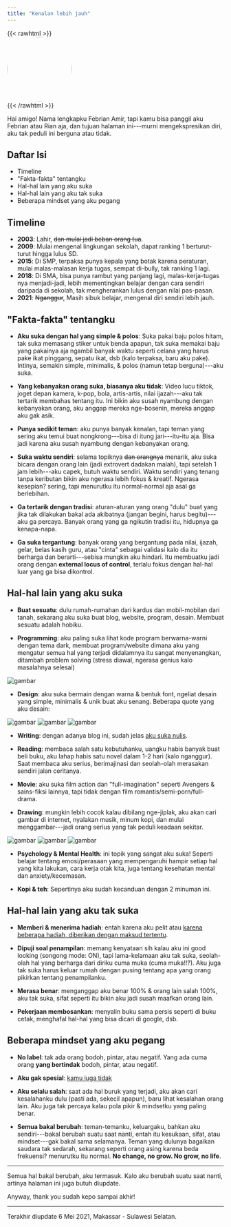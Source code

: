 ```yaml
---
title: "Kenalan lebih jauh"
---
```


{{< rawhtml >}}
<img src="../img/photo.jpg" style="display: block; width: 150px; border-radius: 50%;">
{{< /rawhtml >}}

Hai amigo! Nama lengkapku Febrian Amir, tapi kamu bisa panggil aku Febrian atau Rian aja, dan tujuan halaman ini---murni mengekspresikan diri, aku tak peduli ini berguna atau tidak.

## Daftar Isi

- Timeline
- "Fakta-fakta" tentangku
- Hal-hal lain yang aku suka
- Hal-hal lain yang aku tak suka
- Beberapa mindset yang aku pegang

## Timeline

- **2003**: Lahir, ~~dan mulai jadi beban orang tua~~.
- **2009**: Mulai mengenal lingkungan sekolah, dapat ranking 1 berturut-turut hingga lulus SD.
- **2015**: Di SMP, terpaksa punya kepala yang botak karena peraturan, mulai malas-malasan kerja tugas, sempat di-bully, tak ranking 1 lagi.
- **2018**: Di SMA, bisa punya rambut yang panjang lagi, malas-kerja-tugas nya menjadi-jadi, lebih mementingkan belajar dengan cara sendiri daripada di sekolah, tak mengherankan lulus dengan nilai pas-pasan.
- **2021**: ~~Nganggur~~, Masih sibuk belajar, mengenal diri sendiri lebih jauh.

## "Fakta-fakta" tentangku

- **Aku suka dengan hal yang simple & polos**: Suka pakai baju polos hitam, tak suka memasang stiker untuk benda apapun, tak suka memakai baju yang pakainya aja ngambil banyak waktu seperti celana yang harus pake ikat pinggang, sepatu ikat, dsb (kalo terpaksa, baru aku pake). Intinya, semakin simple, minimalis, & polos (namun tetap berguna)---aku suka.

- **Yang kebanyakan orang suka, biasanya aku tidak**: Video lucu tiktok, joget depan kamera, k-pop, bola, artis-artis, nilai ijazah---aku tak tertarik membahas tentang itu. Ini bikin aku susah nyambung dengan kebanyakan orang, aku anggap mereka nge-bosenin, mereka anggap aku gak asik.

- **Punya sedikit teman**: aku punya banyak kenalan, tapi teman yang sering aku temui buat nongkrong---bisa di itung jari---itu-itu aja. Bisa jadi karena aku susah nyambung dengan kebanyakan orang.

- **Suka waktu sendiri**: selama topiknya ~~dan orangnya~~ menarik, aku suka bicara dengan orang lain (jadi extrovert dadakan malah), tapi setelah 1 jam lebih---aku capek, butuh waktu sendiri. Waktu sendiri yang tenang tanpa keributan bikin aku ngerasa lebih fokus & kreatif. Ngerasa kesepian? sering, tapi menurutku itu normal-normal aja asal ga berlebihan.

- **Ga tertarik dengan tradisi**: aturan-aturan yang orang "dulu" buat yang jika tak dilakukan bakal ada akibatnya (jangan begini, harus begitu)---aku ga percaya. Banyak orang yang ga ngikutin tradisi itu, hidupnya ga kenapa-napa.

- **Ga suka tergantung**: banyak orang yang bergantung pada nilai, ijazah, gelar, belas kasih guru, atau "cinta" sebagai validasi kalo dia itu berharga dan berarti---sebisa mungkin aku hindari. Itu membuatku jadi orang dengan **external locus of control**, terlalu fokus dengan hal-hal luar yang ga bisa dikontrol.

## Hal-hal lain yang aku suka

- **Buat sesuatu**: dulu rumah-rumahan dari kardus dan mobil-mobilan dari tanah, sekarang aku suka buat blog, website, program, desain. Membuat sesuatu adalah hobiku.

- **Programming**: aku paling suka lihat kode program berwarna-warni dengan tema dark, membuat program/website dimana aku yang mengatur semua hal yang terjadi didalamnya itu sangat menyenangkan, ditambah problem solving (stress diawal, ngerasa genius kalo masalahnya selesai)

![gambar](../img/prog.png)

- **Design**: aku suka bermain dengan warna & bentuk font, ngeliat desain yang simple, minimalis & unik buat aku senang. Beberapa quote yang aku desain:

![gambar](../img/design-1.png)
![gambar](../img/design-2.png)
![gambar](../img/design-3.png)

- **Writing**: dengan adanya blog ini, sudah jelas [aku suka nulis](/kenapa-nulis/).

- **Reading**: membaca salah satu kebutuhanku, uangku habis banyak buat beli buku, aku lahap habis satu novel dalam 1-2 hari (kalo nganggur). Saat membaca aku serius, berimajinasi dan seolah-olah merasakan sendiri jalan ceritanya.

- **Movie**: aku suka film action dan "full-imagination" seperti Avengers & sains-fiksi lainnya, tapi tidak dengan film romantis/semi-porn/full-drama.

- **Drawing**: mungkin lebih cocok kalau dibilang nge-jiplak, aku akan cari gambar di internet, nyalakan musik, minum kopi, dan mulai menggambar---jadi orang serius yang tak peduli keadaan sekitar.

![gambar](../img/drawing-1.jpg)
![gambar](../img/drawing-2.jpg)
![gambar](../img/drawing-3.jpg)

- **Psychology & Mental Health**: ini topik yang sangat aku suka! Seperti belajar tentang emosi/perasaan yang mempengaruhi hampir setiap hal yang kita lakukan, cara kerja otak kita, juga tentang kesehatan mental dan anxiety/kecemasan.

- **Kopi & teh**: Sepertinya aku sudah kecanduan dengan 2 minuman ini.

## Hal-hal lain yang aku tak suka

- **Memberi & menerima hadiah**: entah karena aku pelit atau [karena beberapa hadiah, diberikan dengan maksud tertentu](/hadiah/).

- **Dipuji soal penampilan**: memang kenyataan sih kalau aku ini good looking (songong mode: ON), tapi lama-kelamaan aku tak suka, seolah-olah hal yang berharga dari diriku cuma muka (cuma muka!!?). Aku juga tak suka harus keluar rumah dengan pusing tentang apa yang orang pikirkan tentang penampilanku.

- **Merasa benar**: menganggap aku benar 100% & orang lain salah 100%, aku tak suka, sifat seperti itu bikin aku jadi susah maafkan orang lain. 

- **Pekerjaan membosankan**: menyalin buku sama persis seperti di buku cetak, menghafal hal-hal yang bisa dicari di google, dsb.

## Beberapa mindset yang aku pegang

- **No label**: tak ada orang bodoh, pintar, atau negatif. Yang ada cuma orang **yang bertindak** bodoh, pintar, atau negatif.

- **Aku gak spesial**: [kamu juga tidak](/spesial/)

- **Aku selalu salah**: saat ada hal buruk yang terjadi, aku akan cari kesalahanku dulu (pasti ada, sekecil apapun), baru lihat kesalahan orang lain. Aku juga tak percaya kalau pola pikir & mindsetku yang paling benar.

- **Semua bakal berubah**: teman-temanku, keluargaku, bahkan aku sendiri---bakal berubah suatu saat nanti, entah itu kesukaan, sifat, atau mindset---gak bakal sama selamanya. Teman yang dulunya bagaikan saudara tak sedarah, sekarang seperti orang asing karena beda frekuensi? menurutku itu normal. **No change, no grow. No grow, no life**.

---

Semua hal bakal berubah, aku termasuk. Kalo aku berubah suatu saat nanti, artinya halaman ini juga butuh diupdate.

Anyway, thank you sudah kepo sampai akhir!

---

Terakhir diupdate 6 Mei 2021, Makassar - Sulawesi Selatan.